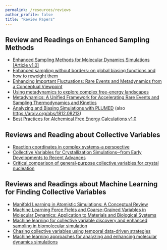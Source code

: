 ```yaml
---
permalink: /resources/reviews
author_profile: false
title: "Review Papers"
---
```


## Review and Readings on Enhanced Sampling Methods

 - [Enhanced Sampling Methods for Molecular Dynamics Simulations [Article v1.0]](https://livecomsjournal.org/index.php/livecoms/article/view/v4i1e1583)
 - [Enhanced sampling without borders: on global biasing functions and how to reweight them](https://doi.org/10.1039/d1cp04809k)
 - [Enhancing Important Fluctuations: Rare Events and Metadynamics from a Conceptual Viewpoint](https://doi.org/10.1146/annurev-physchem-040215-112229)
 - [Using metadynamics to explore complex free-energy landscapes](https://doi.org/10.1038/s42254-020-0153-0)
 - [Metadynamics: A Unified Framework for Accelerating Rare Events and Sampling Thermodynamics and Kinetics](https://doi.org/10.1007/978-3-319-44677-6_49)
 - [Analyzing and Biasing Simulations with PLUMED](https://doi.org/10.1007/978-1-4939-9608-7_21) (also https://arxiv.org/abs/1812.08213)
 - [Best Practices for Alchemical Free Energy Calculations v1.0](https://livecomsjournal.org/index.php/livecoms/article/view/v2i1e18378) 


## Reviews and Reading about Collective Variables

- [Reaction coordinates in complex systems-a perspective](https://doi.org/10.1140/epjb/s10051-021-00233-5)
- [Collective Variables for Crystallization Simulations─from Early Developments to Recent Advances](https://doi.org/10.1021/acsomega.2c06310)
- [Critical comparison of general-purpose collective variables for crystal nucleation](https://doi.org/10.1103/physreve.107.l012601)

## Reviews and Readings about Machine Learning for Finding Collective Variables

- [Manifold Learning in Atomistic Simulations: A Conceptual Review](https://doi.org/10.48550/arXiv.2303.08486)
- [Machine Learning Force Fields and Coarse-Grained Variables in Molecular Dynamics: Application to Materials and Biological Systems
](https://doi.org/10.1021/acs.jctc.0c00355)
- [Machine learning for collective variable discovery and enhanced sampling in biomolecular simulation](https://doi.org/10.1080/00268976.2020.1737742)
- [Chasing collective variables using temporal data-driven strategies](https://doi.org/10.1017/qrd.2022.23)
- [Machine learning approaches for analyzing and enhancing molecular dynamics simulations](https://doi.org/10.1016/j.sbi.2019.12.016)

